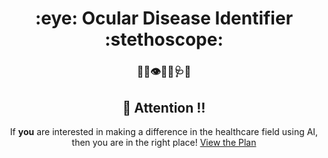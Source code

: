 <h1 align="center"> :eye: Ocular Disease Identifier :stethoscope:</h1>

<div align="center">

### :loudspeaker::bell::eye::health_worker::stethoscope::hospital:

## :loudspeaker: Attention :bangbang:

If **you** are interested in making a difference in the healthcare field using AI, then you are in the right place!
[View the Plan](./PLAN.md)

</div>
